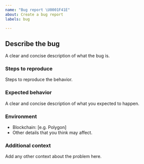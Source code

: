 ```yaml
---
name: "Bug report \U0001F41E"
about: Create a bug report
labels: bug

---
```


## Describe the bug
A clear and concise description of what the bug is.

### Steps to reproduce
Steps to reproduce the behavior.

### Expected behavior
A clear and concise description of what you expected to happen.

### Environment
 - Blockchain: [e.g. Polygon]
 - Other details that you think may affect.

### Additional context
Add any other context about the problem here.
